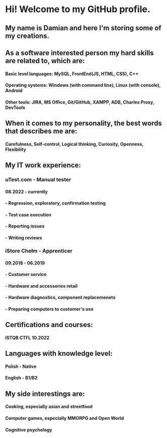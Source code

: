 # Hi! Welcome to my GitHub profile.

## My name is Damian and here I'm storing some of my creations.

## As a software interested person my hard skills are related to, which are:

####  Basic level languages: MySQL, FrontEnd(JS, HTML, CSS), C++ 
####  Operating systems: Windows (with command line), Linux (with console), Android 
####  Other tools: JIRA, MS Office, Git/GitHub, XAMPP, ADB, Charles Proxy, DevTools

## When it comes to my personality, the best words that describes me are:

#### Carefulness, Self-control, Logical thinking, Curiosity, Openness, Flexibility

## My IT work experience:

###  uTest.com - Manual tester 
####  08.2022 - currently 
#### - Regression, exploratory, confirmation testing
#### - Test case execution
#### - Reporting issues
#### - Writing reviews

###  iStore Chełm - Apprenticer
####  09.2018 - 06.2019 
#### - Customer service
#### - Hardware and accessories retail
#### - Hardware diagnostics, component replacemenets
#### - Preparing computers to customer's use

## Certifications and courses:
#### ISTQB CTFL 10.2022

## Languages with knowledge level:
#### Polish - Native
#### English - B1/B2

## My side interestings are:
#### Cooking, especially asian and streetfood
#### Computer games, especially MMORPG and Open World
#### Cognitive psychology




